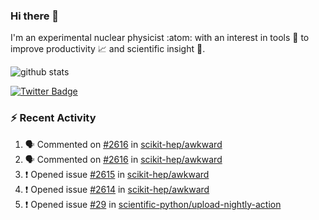 ### Hi there 👋 

I'm an experimental nuclear physicist :atom: with an interest in tools :wrench: to improve productivity :chart_with_upwards_trend: and scientific insight :telescope:.

![github stats](https://github-readme-stats.vercel.app/api?username=agoose77&show_icons=true&hide_rank=true&hide_title=true&bg_color=30,e76445,904e95&text_color=efe3ec&icon_color=efe3ec)
<!--
**agoose77/agoose77** is a ✨ _special_ ✨ repository because its `README.md` (this file) appears on your GitHub profile.

Here are some ideas to get you started:

- 🔭 I’m currently working on ...
- 🌱 I’m currently learning ...
- 👯 I’m looking to collaborate on ...
- 🤔 I’m looking for help with ...
- 💬 Ask me about ...
- 📫 How to reach me: ...
- 😄 Pronouns: ...
- ⚡ Fun fact: ...
-->

[![Twitter Badge](https://img.shields.io/twitter/follow/agoose77?style=flat-square&logo=Twitter&logoColor=white&color=cornflowerblue)](https://twitter.com/agoose77)

### :zap: Recent Activity

<!--START_SECTION:activity-->
1. 🗣 Commented on [#2616](https://github.com/scikit-hep/awkward/pull/2616#issuecomment-1667704440) in [scikit-hep/awkward](https://github.com/scikit-hep/awkward)
2. 🗣 Commented on [#2616](https://github.com/scikit-hep/awkward/pull/2616#issuecomment-1666920708) in [scikit-hep/awkward](https://github.com/scikit-hep/awkward)
3. ❗ Opened issue [#2615](https://github.com/scikit-hep/awkward/issues/2615) in [scikit-hep/awkward](https://github.com/scikit-hep/awkward)
4. ❗ Opened issue [#2614](https://github.com/scikit-hep/awkward/issues/2614) in [scikit-hep/awkward](https://github.com/scikit-hep/awkward)
5. ❗ Opened issue [#29](https://github.com/scientific-python/upload-nightly-action/issues/29) in [scientific-python/upload-nightly-action](https://github.com/scientific-python/upload-nightly-action)
<!--END_SECTION:activity-->
